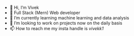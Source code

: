 - 👋 Hi, I’m Vivek
- 👀 Full Stack (Mern) Web developer 
- 🌱 I’m currently learning machine learning and data analysis
- 💞️ I’m looking to work on projects now on the daily basis
- 📫 How to reach me my insta handle is _vivekk1_


<!---
vivek-shaw-02/vivek-shaw-02 is a ✨ special ✨ repository because its `README.md` (this file) appears on your GitHub profile.
You can click the Preview link to take a look at your changes.
--->
